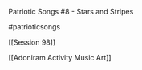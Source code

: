 Patriotic Songs #8 - Stars and Stripes

#patrioticsongs 

[[Session 98]]

[[Adoniram Activity Music Art]]

